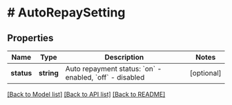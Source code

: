 # # AutoRepaySetting

## Properties

Name | Type | Description | Notes
------------ | ------------- | ------------- | -------------
**status** | **string** | Auto repayment status: &#x60;on&#x60; - enabled, &#x60;off&#x60; - disabled | [optional] 

[[Back to Model list]](../../README.md#documentation-for-models) [[Back to API list]](../../README.md#documentation-for-api-endpoints) [[Back to README]](../../README.md)
